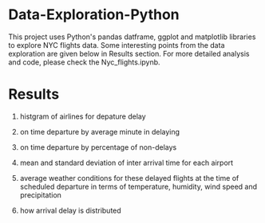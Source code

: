 # Data-Exploration-Python
This project uses Python's pandas datframe, ggplot and matplotlib libraries to explore NYC flights data. Some interesting points from the data exploration are given below in Results section. For more detailed analysis and code, please check the Nyc_flights.ipynb.

# Results 
1) histgram of airlines for depature delay

2) on time departure by average minute in delaying

3) on time departure by percentage of non-delays

4) mean and standard deviation of inter arrival time for each airport

5) average weather conditions for these delayed flights at the time of scheduled departure in terms of temperature, humidity, wind speed and precipitation

6) how arrival delay is distributed


